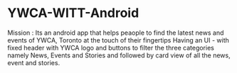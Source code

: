 # YWCA-WITT-Android
Mission : Its an android app that helps peaople to find the latest news and events of YWCA, Toronto at the touch of their 
fingertips
Having an UI - with fixed header with YWCA logo and buttons to filter the three categories namely News, Events and Stories
and followed by card view of all the news, event and stories.



